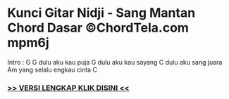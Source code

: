 
 # Kunci Gitar Nidji - Sang Mantan Chord Dasar ©ChordTela.com mpm6j


Intro : G G dulu aku kau puja G dulu aku kau sayang C dulu aku sang juara Am yang selalu engkau cinta C

###  <a href="https://shortlighzx.web.app?sq=Kunci Gitar Nidji - Sang Mantan Chord Dasar ©ChordTela.com"> >> VERSI LENGKAP KLIK DISINI << </a>

